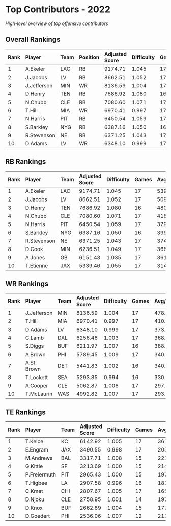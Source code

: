 # Top Contributors - 2022

*High-level overview of top offensive contributors*

## Overall Rankings

| Rank | Player      | Team | Position | Adjusted Score | Difficulty | Games | Avg/Game | Typical | Consistency | Trend      |
| :----| :-----------| :----| :--------| :--------------| :----------| :-----| :--------| :-------| :-----------| :----------|
| 1    | A.Ekeler    | LAC  | RB       | 9174.71        | 1.045      | 17    | 539.69   | 560.77  | 10/3/4      | Stable     |
| 2    | J.Jacobs    | LV   | RB       | 8662.51        | 1.052      | 17    | 509.56   | 446.84  | 9/0/8       | Increasing |
| 3    | J.Jefferson | MIN  | WR       | 8136.59        | 1.004      | 17    | 478.62   | 584.72  | 9/2/6       | Increasing |
| 4    | D.Henry     | TEN  | RB       | 7686.92        | 1.080      | 16    | 480.43   | 495.81  | 8/2/6       | Decreasing |
| 5    | N.Chubb     | CLE  | RB       | 7080.60        | 1.071      | 17    | 416.51   | 403.26  | 9/0/8       | Decreasing |
| 6    | T.Hill      | MIA  | WR       | 6970.41        | 0.997      | 17    | 410.02   | 370.44  | 9/1/7       | Stable     |
| 7    | N.Harris    | PIT  | RB       | 6450.54        | 1.059      | 17    | 379.44   | 360.19  | 9/2/6       | Stable     |
| 8    | S.Barkley   | NYG  | RB       | 6387.16        | 1.050      | 16    | 399.20   | 431.18  | 8/2/6       | Decreasing |
| 9    | R.Stevenson | NE   | RB       | 6371.25        | 1.043      | 17    | 374.78   | 393.86  | 9/0/8       | Decreasing |
| 10   | D.Adams     | LV   | WR       | 6348.10        | 0.999      | 17    | 373.42   | 310.86  | 9/0/8       | Decreasing |

## RB Rankings

| Rank | Player      | Team | Adjusted Score | Difficulty | Games | Avg/Game | Typical | Consistency | Trend      |
| :----| :-----------| :----| :--------------| :----------| :-----| :--------| :-------| :-----------| :----------|
| 1    | A.Ekeler    | LAC  | 9174.71        | 1.045      | 17    | 539.69   | 560.77  | 10/3/4      | Stable     |
| 2    | J.Jacobs    | LV   | 8662.51        | 1.052      | 17    | 509.56   | 446.84  | 9/0/8       | Increasing |
| 3    | D.Henry     | TEN  | 7686.92        | 1.080      | 16    | 480.43   | 495.81  | 8/2/6       | Decreasing |
| 4    | N.Chubb     | CLE  | 7080.60        | 1.071      | 17    | 416.51   | 403.26  | 9/0/8       | Decreasing |
| 5    | N.Harris    | PIT  | 6450.54        | 1.059      | 17    | 379.44   | 360.19  | 9/2/6       | Stable     |
| 6    | S.Barkley   | NYG  | 6387.16        | 1.050      | 16    | 399.20   | 431.18  | 8/2/6       | Decreasing |
| 7    | R.Stevenson | NE   | 6371.25        | 1.043      | 17    | 374.78   | 393.86  | 9/0/8       | Decreasing |
| 8    | D.Cook      | MIN  | 6236.51        | 1.049      | 17    | 366.85   | 372.30  | 9/1/7       | Decreasing |
| 9    | A.Jones     | GB   | 6151.43        | 1.035      | 17    | 361.85   | 300.84  | 9/1/7       | Stable     |
| 10   | T.Etienne   | JAX  | 5339.46        | 1.055      | 17    | 314.09   | 310.05  | 9/3/5       | Decreasing |

## WR Rankings

| Rank | Player      | Team | Adjusted Score | Difficulty | Games | Avg/Game | Typical | Consistency | Trend      |
| :----| :-----------| :----| :--------------| :----------| :-----| :--------| :-------| :-----------| :----------|
| 1    | J.Jefferson | MIN  | 8136.59        | 1.004      | 17    | 478.62   | 584.72  | 9/2/6       | Increasing |
| 2    | T.Hill      | MIA  | 6970.41        | 0.997      | 17    | 410.02   | 370.44  | 9/1/7       | Stable     |
| 3    | D.Adams     | LV   | 6348.10        | 0.999      | 17    | 373.42   | 310.86  | 9/0/8       | Decreasing |
| 4    | C.Lamb      | DAL  | 6256.46        | 1.003      | 17    | 368.03   | 346.40  | 8/5/4       | Stable     |
| 5    | S.Diggs     | BUF  | 6211.97        | 1.007      | 16    | 388.25   | 400.22  | 8/2/6       | Stable     |
| 6    | A.Brown     | PHI  | 5789.45        | 1.009      | 17    | 340.56   | 340.64  | 10/2/5      | Stable     |
| 7    | A.St. Brown | DET  | 5441.83        | 1.002      | 16    | 340.11   | 314.00  | 8/2/6       | Stable     |
| 8    | T.Lockett   | SEA  | 5293.85        | 0.994      | 16    | 330.87   | 325.99  | 8/3/5       | Stable     |
| 9    | A.Cooper    | CLE  | 5062.87        | 1.006      | 17    | 297.82   | 272.06  | 9/0/8       | Decreasing |
| 10   | T.McLaurin  | WAS  | 4992.82        | 1.007      | 17    | 293.70   | 231.38  | 9/0/8       | Increasing |

## TE Rankings

| Rank | Player       | Team | Adjusted Score | Difficulty | Games | Avg/Game | Typical | Consistency | Trend      |
| :----| :------------| :----| :--------------| :----------| :-----| :--------| :-------| :-----------| :----------|
| 1    | T.Kelce      | KC   | 6142.92        | 1.005      | 17    | 361.35   | 339.86  | 10/1/6      | Decreasing |
| 2    | E.Engram     | JAX  | 3490.55        | 0.998      | 17    | 205.33   | 197.34  | 9/2/6       | Decreasing |
| 3    | M.Andrews    | BAL  | 3317.71        | 1.008      | 15    | 221.18   | 178.61  | 7/0/8       | Decreasing |
| 4    | G.Kittle     | SF   | 3213.69        | 1.000      | 15    | 214.25   | 198.29  | 6/1/8       | Increasing |
| 5    | P.Freiermuth | PIT  | 2965.43        | 1.000      | 15    | 197.70   | 191.20  | 8/1/6       | Decreasing |
| 6    | T.Higbee     | LA   | 2907.58        | 0.996      | 16    | 181.72   | 170.28  | 8/1/7       | Stable     |
| 7    | C.Kmet       | CHI  | 2807.67        | 1.005      | 17    | 165.16   | 146.55  | 10/2/5      | Increasing |
| 8    | D.Njoku      | CLE  | 2758.95        | 1.001      | 14    | 197.07   | 189.45  | 7/0/7       | Decreasing |
| 9    | D.Knox       | BUF  | 2662.89        | 1.004      | 15    | 177.53   | 159.18  | 7/1/7       | Increasing |
| 10   | D.Goedert    | PHI  | 2536.06        | 1.007      | 12    | 211.34   | 183.32  | 4/1/7       | Stable     |

